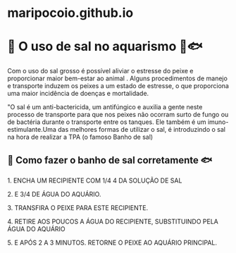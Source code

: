 # maripocoio.github.io
<h1> 🐠  O uso de sal no aquarismo 🧂🐟  </h1>

<p>Com o uso do sal grosso é possível aliviar o estresse do peixe e proporcionar maior bem-estar ao animal . Alguns procedimentos de manejo e transporte induzem os peixes a um estado de estresse, o que proporciona uma maior incidência de doenças e mortalidade.</p>

<p>"O sal é um anti-bactericida, um antifúngico e auxilia a gente neste processo de transporte para que nos peixes não ocorram surto de fungo ou de bactéria durante o transporte entre os tanques. Ele também é um imuno-estimulante.Uma das melhores formas de utilizar o sal, é introduzindo o sal na hora de realizar a TPA (o famoso Banho de sal) </p>

<h2>🐠 Como fazer o banho de sal corretamente 🐟 </h2>

<p>1. ENCHA UM RECIPIENTE COM 1/4 4 DA SOLUÇÃO DE SAL </p>

<p>2. E 3/4 DE ÁGUA DO AQUÁRIO.</p>

<p>3. TRANSFIRA O PEIXE PARA ESTE RECIPIENTE.</p>

<P>4. RETIRE AOS POUCOS A ÁGUA DO RECIPIENTE, SUBSTITUINDO PELA ÁGUA DO AQUÁRIO</p>

<p>5. E APÓS 2 A 3 MINUTOS. RETORNE O PEIXE AO AQUÁRIO PRINCIPAL.</p>

